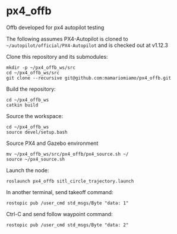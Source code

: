 # px4_offb
Offb developed for px4 autopilot testing

The following assumes PX4-Autopilot is cloned to 
``` ~/autopilot/official/PX4-Autopilot``` and is checked out at v1.12.3

Clone this repository and its submodules:

```
mkdir -p ~/px4_offb_ws/src
cd ~/px4_offb_ws/src
git clone --recursive git@github.com:mamariomiamo/px4_offb.git
```
Build the repository:
```
cd ~/px4_offb_ws
catkin build
```
Source the workspace:
```
cd ~/px4_offb_ws
source devel/setup.bash
```
Source PX4 and Gazebo environment
```
mv ~/px4_offb_ws/src/px4_offb/px4_source.sh ~/
source ~/px4_source.sh
```
Launch the node:
```
roslaunch px4_offb sitl_circle_trajectory.launch
```

In another terminal, send takeoff command:
```
rostopic pub /user_cmd std_msgs/Byte "data: 1"
```
Ctrl-C and send follow waypoint command:
```
rostopic pub /user_cmd std_msgs/Byte "data: 2"
```

